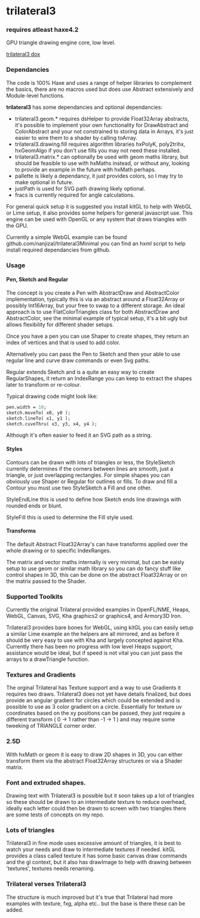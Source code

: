 # trilateral3 
### requires atleast haxe4.2

GPU triangle drawing engine core, low level.

[trilateral3 dox](https://nanjizal.github.io/trilateral3/pages/)

### Dependancies
The code is 100% Haxe and uses a range of helper libraries to complement the basics, there are no macros used but does use Abstract extensively and Module-level functions.

**trilateral3** has some dependancies and optional dependancies:
- trilateral3.geom.* requires dsHelper to provide Float32Array abstracts, it's possible to implement your own functionality for DrawAbstract and ColorAbstract and your not constrained to storing data in Arrays, it's just easier to wire them to a shader by calling toArray.
- trilateral3.drawing.fill requires algorithm libraries hxPolyK, poly2trihx, hxGeomAlgo if you don't use fills you may not need these installed.
- trilateral3.matrix.* can optionally be used with geom maths library, but should be feasible to use with hxMaths instead, or without any, looking to provide an example in the future with hxMath perhaps.
- pallette is likely a dependancy, it just provides colors, so I may try to make optional in future.
- justPath is used for SVG path drawing likely optional.
- fracs is currently required for angle calculations.

For general quick setup it is suggested you install kitGL to help with WebGL or Lime setup, it also provides some helpers for general javascript use. This engine can be used with OpenGL or any system that draws triangles with the GPU.

Currently a simple WebGL example can be found github.com/nanjizal/trilateral3Minimal you can find an hxml script to help install required dependancies from github.

### Usage

#### Pen, Sketch and Regular

The concept is you create a Pen with AbstractDraw and AbstractColor implementation, typically this is via an abstract around a Float32Array or possibly Int16Array, but your free to swap to a different storage. An ideal approach is to use FlatColorTriangles class for both AbstractDraw and AbstractColor, see the minimal example of typical setup, it's a bit ugly but allows flexibility for different shader setups.

Once you have a pen you can use Shaper to create shapes, they return an index of vertices and that is used to add color.

Alternatively you can pass the Pen to Sketch and then your able to use regular line and curve draw commands or even Svg paths.  

Regular extends Sketch and is a quite an easy way to create RegularShapes, it return an IndexRange you can keep to extract the shapes later to transform or re-colour.

Typical drawing code might look like:

``` haxe
pen.width = 10;
sketch.moveTo( x0, y0 );
sketch.lineTo( x1, y1 );
sketch.cuveThru( x3, y3, x4, y4 );
```

Although it's often easier to feed it an SVG path as a string.

#### Styles

Contours can be drawn with lots of triangles or less, the StyleSketch currently determines if the corners between lines are smooth, just a triangle, or just overlapping rectangles. For simple shapes you can obviously use Shaper or Regular for outlines or fills.  To draw and fill a Contour you must use two StyleSketch a Fill and one other.

StyleEndLine this is used to define how Sketch ends line drawings with rounded ends or blunt.

StyleFill this is used to determine the Fill style used.

#### Transforms

The default Abstract Float32Array's can have transforms applied over the whole drawing or to specific IndexRanges.

The matrix and vector maths internally is very minimal, but can be eaisly setup to use geom or similar math library so you can do fancy stuff like control shapes in 3D, this can be done on the abstract Float32Array or on the matrix passed to the Shader.

### Supported Toolkits

Currently the original Trilateral provided examples in OpenFL/NME, Heaps, WebGL, Canvas, SVG, Kha graphics2 or graphics4, and Armory3D Iron.

Trilateral3 provides bare bones for WebGL, using kitGL you can easily setup a similar Lime example an the helpers are all mirrored, and as before it should be very easy to use with Kha and largely concepted against Kha. Currently there has been no progress with low level Heaps support, assistance would be ideal, but if speed is not vital you can just pass the arrays to a drawTriangle function.

### Textures and Gradients

The orginal Trilateral has Texture support and a way to use Gradients it requires two draws. Trilateral3 does not yet have details finalized, but does provide an angular gradient for circles which could be extended and is possible to use as 3 color gradient on a circle. Essentially for texture uv coordinates based on the xy positions can be passed, they just require a different transform ( 0 -> 1 rather than -1 -> 1 ) and may require some tweeking of TRIANGLE corner order.

### 2.5D

With hxMath or geom it is easy to draw 2D shapes in 3D, you can either transform them via the abstract Float32Array structures or via a Shader matrix.

### Font and extruded shapes.

Drawing text with Trilateral3 is possible but it soon takes up a lot of triangles so these should be drawn to an intermediate texture to reduce overhead, ideally each letter could then be drawn to screen with two triangles there are some tests of concepts on my repo.

### Lots of triangles

Trilateral3 in fine mode uses excessive amount of triangles, it is best to watch your needs and draw to intermediate textures if needed. kitGL provides a class called texture it has some basic canvas draw commands and the gl context, but it also has drawImage to help with drawing between 'textures', textures needs renaming.

### Trilateral verses Trilateral3
The structure is much improved but it's true that Trilateral had more examples with texture, fxg, alpha etc.. but the base is there these can be added.
